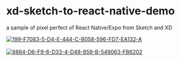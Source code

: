 # xd-sketch-to-react-native-demo
a sample of pixel perfect of React Native/Expo from Sketch and XD

<a href="https://ibb.co/4NPNVbv"><img src="https://i.ibb.co/5cBcRQp/199-F7083-5-D4-E-444-C-B058-596-FD7-EA132-A.jpg" alt="199-F7083-5-D4-E-444-C-B058-596-FD7-EA132-A" border="0"></a>
<br/>
<br/>
<a href="https://ibb.co/rQnKSTZ"><img src="https://i.ibb.co/mRQrw1H/8884-D6-F9-6-D33-4-D48-859-B-549063-FB6202.jpg" alt="8884-D6-F9-6-D33-4-D48-859-B-549063-FB6202" border="0"></a>


